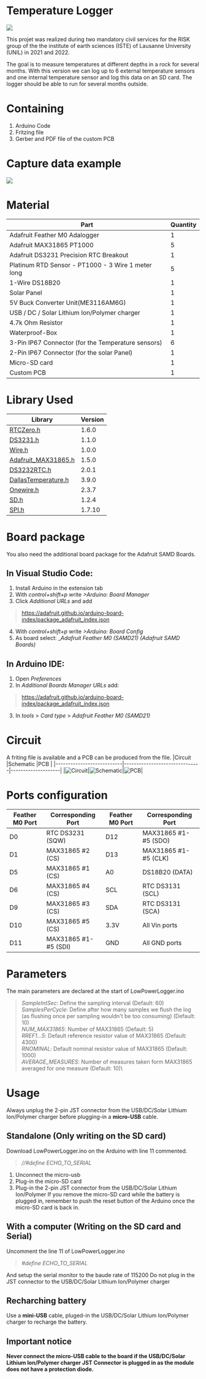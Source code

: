 
# Temperature Logger
![](img/logo.svg)

This projet was realized during two mandatory civil services for the RISK group of the the institute of earth sciences (ISTE) of Lausanne University (UNIL) in 2021 and 2022.

The goal is to measure temperatures at different depths in a rock for several months. With this version we can log up to 6 external temperature sensors and one internal temperature sensor and log this data on an SD card. The logger should be able to run for several months outside.

# Containing
1. Arduino Code
2. Fritzing file
3. Gerber and PDF file of the custom PCB

# Capture data example
![](img/temp_graph.svg)

# Material
| Part                                               | Quantity |
|----------------------------------------------------|----------|
| Adafruit Feather M0 Adalogger                      | 1        |
| Adafruit MAX31865 PT1000                           | 5        |
| Adafruit DS3231 Precision RTC Breakout             | 1        |
| Platinum RTD Sensor - PT1000 - 3 Wire 1 meter long | 5        |
| 1-Wire DS18B20                                     | 1        |
| Solar Panel                                        | 1        |
| 5V Buck Converter Unit(ME3116AM6G)                 | 1        |
| USB / DC / Solar Lithium Ion/Polymer charger       | 1        |
| 4.7k Ohm Resistor                                  | 1        |
| Waterproof-Box                                     | 1        |
| 3-Pin IP67 Connector (for the Temperature sensors) | 6        |
| 2-Pin IP67 Connector (for the solar Panel)         | 1        |
| Micro-SD card                                      | 1        |
| Custom PCB                                         | 1        |

# Library Used
|   Library   |  Version  |
|-------------|-----------|
|[RTCZero.h](https://www.arduino.cc/reference/en/libraries/rtczero/)|1.6.0|
|[DS3231.h](https://www.arduino.cc/reference/en/libraries/ds3231/)|1.1.0|
|[Wire.h](https://github.com/esp8266/Arduino/blob/master/libraries/Wire/Wire.h)|1.0.0|
|[Adafruit_MAX31865.h](https://github.com/adafruit/Adafruit_MAX31865)|1.5.0|
|[DS3232RTC.h](https://github.com/JChristensen/DS3232RTC)|2.0.1|
|[DallasTemperature.h](https://github.com/milesburton/Arduino-Temperature-Control-Library)|3.9.0|
|[Onewire.h](https://www.arduino.cc/reference/en/libraries/onewire/)|2.3.7|
|[SD.h](https://www.arduino.cc/reference/en/libraries/sd/)|1.2.4|
|[SPI.h](https://www.arduino.cc/reference/en/language/functions/communication/spi/)|1.7.10|
# Board package
You also need the additional board package for the Adafruit SAMD Boards.
## In Visual Studio Code:
1. Install Arduino in the extension tab
2. With _control+shift+p_ write _>Arduino: Board Manager_
3. Click _Additional URLs_ and add 
> https://adafruit.github.io/arduino-board-index/package_adafruit_index.json
4. With _control+shift+p_ write _>Arduino: Board Config_
5. As board select: __Adafruit Feather M0 (SAMD21) (Adafruit SAMD Boards)_

## In Arduino IDE:
1. Open _Preferences_
2. In _Additional Boards Manager URLs_ add:
> https://adafruit.github.io/arduino-board-index/package_adafruit_index.json
3. In _tools_ > _Card type_ > _Adafruit Feather M0 (SAMD21)_ 


# Circuit
A friting file is available and a PCB can be produced from the file.
|Circuit                    |Schematic                      |PCB                 |
|---------------------------|-------------------------------|--------------------|
|![Circuit](img/circuit.png)|![Schematic](img/schematic.png)|![PCB](/img/PCB.png)|

# Ports configuration
| Feather M0 Port        | Corresponding Port        | Feather M0 Port        | Corresponding Port        |
|------------------------|---------------------------|------------------------|---------------------------|
| D0                     | RTC DS3231 (SQW)          | D12                    | MAX31865 #1-#5 (SDO)      |
| D1                     | MAX31865 #2 (CS)          | D13                    | MAX31865 #1-#5 (CLK)      |
| D5                     | MAX31865 #1 (CS)          | A0                     | DS18B20 (DATA)            |
| D6                     | MAX31865 #4 (CS)          | SCL                    | RTC DS3131 (SCL)          |
| D9                     | MAX31865 #3 (CS)          | SDA                    | RTC DS3131 (SCA)          |
| D10                    | MAX31865 #5 (CS)          | 3.3V                   | All Vin ports             |
| D11                    | MAX31865 #1-#5 (SDI)      | GND                    | All GND ports             |


# Parameters
The main parameters are declared at the start of LowPowerLogger.ino
> _SampleIntSec_: Define the sampling interval (Default: 60) \
> _SamplesPerCycle_: Define after how many samples we flush the log (as flushing once per sampling wouldn't be too consuming) (Default: 10)\
>_NUM_MAX31865_: Number of MAX31865 (Default: 5)\
>_RREF1...5_: Default reference resistor value of MAX31865 (Default: 4300)\
>_RNOMINAL_: Default nominal resistor value of MAX31865 (Default: 1000)\
>_AVERAGE_MEASURES_: Number of measures taken form MAX31865 averaged for one measure (Default: 10)\

# Usage
Always unplug the 2-pin JST connector from the USB/DC/Solar Lithium Ion/Polymer charger before plugging-in a __micro-USB__  cable.
## Standalone (Only writing on the SD card)
Download LowPowerLogger.ino on the Arduino with line 11 commented.
>_//#define ECHO_TO_SERIAL_
1. Unconnect the micro-usb
2. Plug-in the micro-SD card
3. Plug-in the 2-pin JST connector from the USB/DC/Solar Lithium Ion/Polymer 
If you remove the micro-SD card while the battery is plugged in, remember to push the reset button of the Arduino once the micro-SD card is back in.

## With a computer (Writing on the SD card and Serial)
Uncomment the line 11 of LowPowerLogger.ino
>_#define ECHO_TO_SERIAL_

And setup the serial monitor to the baude rate of 115200
Do not plug in the JST connector to the USB/DC/Solar Lithium Ion/Polymer charger

## Recharching battery
Use a __mini-USB__ cable, pluged-in the USB/DC/Solar Lithium Ion/Polymer charger to recharge the battery.

## Important notice
**Never connect the micro-USB cable to the board if the USB/DC/Solar Lithium Ion/Polymer charger JST Connector is plugged in as the module does not have a protection diode.**
